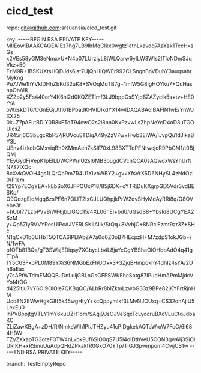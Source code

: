 # cicd_test

repo: git@github.com:srsuansia/cicd_test.git

key: -----BEGIN RSA PRIVATE KEY----- MIIEowIBAAKCAQEA1Ez7hg7LB9IbMqCIkx0wgtz1ctnLkavdq7AaYzk1TccHxsGs x2VEs58yGM3eNmxvU+N4o07LUrziyL8jWLQarw6ylLW3WIs2lTloNDmSJqVkz+50 FzM9R+1BSKUXtsHQDJds6jst7UjQhHIQWEr992CLSngnBnVDubY3auqsahrMykng Pu7JWe1hYVklDHhZbKd32uK8+SVOqMqTB7g+1mIW5G8lgHOYku7+QcHasnpObAl8 XZ2p2y5Fs440orY4K6hl2d0KQZETlmf3LJ9bppGsSYjd6ZAZyeik5s+tv+HE0rYA oWxskDT6/OGnEGjUth61BPbadKHVIDIkdYX14wIDAQABAoIBAFIN1wE/YnWJXX25 0k+Z7pAFutBDIY0R8kFTdT94cwO2s2i8nn0KxPzvwLsZhpNeYcD4oD3uTGOUIcsZ JR45rj6O3bLgcRbF57jRUVcuETDiqA49yZzV7w+Hwb3EIWA/lJvpQu1dJikaBY3L UEnv4izkobGMsviqBh0XMmAeh7kSIf70xL98BXTToPFNtwejcR9PbGM1/t0BjQMj YEyGydFiVepK1pEILDWCPWnU2sl6MB3bugdCVcnQCA0sAQwdxWsYhUrNN7S7lXOo 8cXvkQVOH4gs1LQrQbRm7R4U1XIvbWBY2+gv+XfsVrX6D6NHySL4zNdOzi0/F1em f29Yp7ECgYEA+kEbSoX6JFPOUxP18/85j6DX+oYTRjDuKXgrpGD5Vdr3vdBESKp/ O9QqzgEioMgq6zsPF6n7QLIT2IxCJLUQhpjkPrW2dvSHyMdAyRRi8q/Q8OVebe3f +hUbI77LzbPVvBiWF6jbLIGQd15/4XL06nEI+bd0/6GsdB8+YbsId8UCgYEA2SzM y+Qp5ZiyRVVYResUiPcAJVERLSKlIAIlk/StQq+8VvhjC+8NRclFzmt9zr3Z+SHc N1qCxD1b0UHbT5QTCA6IPLIAbZA7a0d6Z0oB7HEcpzH+M7zdpS1okJGb+/N/1wFA ofOTb81BQs/gT3SWajEDiqsy7XCbycLb4L8jaYcCgYBShaOlOHbbAdO4q41gT1pA 1Y5C63FxpPL0M89YXi36NMGbExFhUO+x3+3ZjqBHmpokhY4dhIz4sYA/2Uh6aEax y7sAPtWTdmFMQQBJDnLuijGBLnGsGFPSWKFhcSotg87IPudHmAPmMjdcVYof4tOG d425Itju7vY6OI9OlOle7QKBgQC/ALbRr8blZkmLzwbG33z9BPe82jKYFrtRjnHM Uco8N2EWwHgkG8f5k45wgHtyY+kcQppymIkf3LMvNJOUxq+CS32onAjiU5LexEu0 IhPVBppjtgVTLY1mY6xuUZH1om/SAgj9JsOJ9eSqxTcLyocruBXcVLuCtqJdbaKC ZLjZawKBgA+zDH/R/NmkeWlh1PtJTHZyu41cPIDgkekAQTaWroW7FcG/6l684HBW TZyZXxapTG3oteF3TW4nLvok9Jf6SlO0gS7U5l4oIDthVeU5CON3gwAIj3SiOlUR KH+xRSmuUuAdpQHdZPkakfR0GxO70YTp/TiGJ3pwmpom4CwjCS1w -----END RSA PRIVATE KEY-----

branch: TestEmptyRepo
